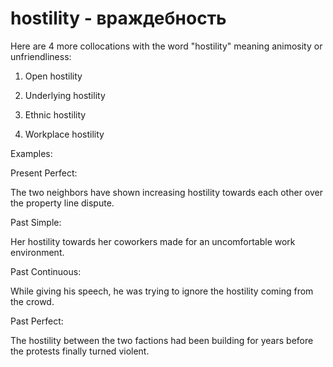 # hostility - враждебность




Here are 4 more collocations with the word "hostility" meaning animosity or unfriendliness:

1. Open hostility

2. Underlying hostility

3. Ethnic hostility

4. Workplace hostility

Examples:

Present Perfect:

The two neighbors have shown increasing hostility towards each other over the property line dispute.

Past Simple:

Her hostility towards her coworkers made for an uncomfortable work environment.

Past Continuous:

While giving his speech, he was trying to ignore the hostility coming from the crowd.

Past Perfect:

The hostility between the two factions had been building for years before the protests finally turned violent.